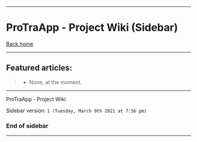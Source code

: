 
***

# ProTraApp - Project Wiki (Sidebar)

[Back home](https://github.com/seanpm2001/ProTraApp/wiki/)

***

## Featured articles:

> * None, at the moment.

***

ProTraApp - Project Wiki

Sidebar version: `1 (Tuesday, March 9th 2021 at 7:56 pm)`

### End of sidebar

***

